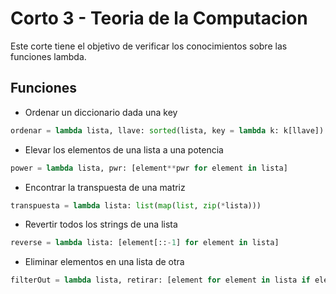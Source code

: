 # Corto 3 - Teoria de la Computacion
Este corte tiene el objetivo de verificar los conocimientos sobre las funciones lambda.

## Funciones
- Ordenar un diccionario dada una key
```python
ordenar = lambda lista, llave: sorted(lista, key = lambda k: k[llave])
```
- Elevar los elementos de una lista a una potencia
```python
power = lambda lista, pwr: [element**pwr for element in lista]
```
- Encontrar la transpuesta de una matriz
```python
transpuesta = lambda lista: list(map(list, zip(*lista)))
```
- Revertir todos los strings de una lista
```python
reverse = lambda lista: [element[::-1] for element in lista]
```
- Eliminar elementos en una lista de otra
```python
filterOut = lambda lista, retirar: [element for element in lista if element not in retirar]
```
